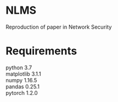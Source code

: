 # NLMS
Reproduction of paper in Network Security
# Requirements
python 3.7  
matplotlib 3.1.1  
numpy 1.16.5  
pandas 0.25.1  
pytorch 1.2.0  

